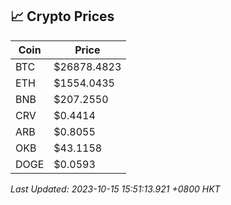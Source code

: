## 📈 Crypto Prices

| Coin | Price |
| ---- | ----- |
| BTC | $26878.4823 |
| ETH | $1554.0435 |
| BNB | $207.2550 |
| CRV | $0.4414 |
| ARB | $0.8055 |
| OKB | $43.1158 |
| DOGE | $0.0593 |

_Last Updated: 2023-10-15 15:51:13.921 +0800 HKT_